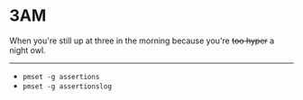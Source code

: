 # 3AM

When you're still up at three in the morning because you're ~~too hyper~~ a night owl.

---

* `pmset -g assertions`
* `pmset -g assertionslog`
